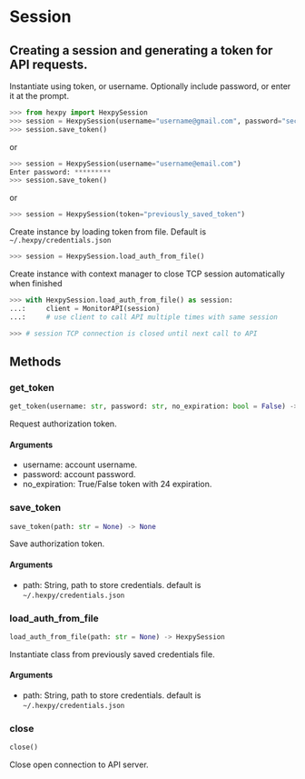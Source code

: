 Session
=============

## Creating a session and generating a token for API requests.

Instantiate using token, or username. Optionally include password, or enter it at the prompt.
```python
>>> from hexpy import HexpySession
>>> session = HexpySession(username="username@gmail.com", password="secretpassword")
>>> session.save_token()
```
or
```python
>>> session = HexpySession(username="username@email.com")
Enter password: *********
>>> session.save_token()
```
or
```python
>>> session = HexpySession(token="previously_saved_token")
```
Create instance by loading token from file.  Default is `~/.hexpy/credentials.json`
```python
>>> session = HexpySession.load_auth_from_file()
```
Create instance with context manager to close TCP session automatically when finished
```python
>>> with HexpySession.load_auth_from_file() as session:
...:     client = MonitorAPI(session)
...:     # use client to call API multiple times with same session

>>> # session TCP connection is closed until next call to API
```

## Methods

### get_token

```python
get_token(username: str, password: str, no_expiration: bool = False) -> Dict[str, Any]
```

Request authorization token.
#### Arguments

* username: account username.
* password: account password.
* no_expiration: True/False token with 24 expiration.

### save_token
```python
save_token(path: str = None) -> None
```
Save authorization token.
#### Arguments
* path: String, path to store credentials. default is `~/.hexpy/credentials.json`

### load_auth_from_file
```python
load_auth_from_file(path: str = None) -> HexpySession
```
Instantiate class from previously saved credentials file.
#### Arguments
* path: String, path to store credentials. default is `~/.hexpy/credentials.json`

### close

```python
close()
```
Close open connection to API server.

